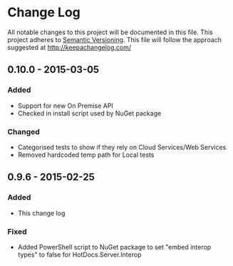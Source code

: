 # Change Log
All notable changes to this project will be documented in this file.
This project adheres to [Semantic Versioning](http://semver.org/).
This file will follow the approach suggested at http://keepachangelog.com/

## 0.10.0 - 2015-03-05
### Added
- Support for new On Premise API
- Checked in install script used by NuGet package

### Changed
- Categorised tests to show if they rely on Cloud Services/Web Services
- Removed hardcoded temp path for Local tests

## 0.9.6 - 2015-02-25
### Added
- This change log

### Fixed
- Added PowerShell script to NuGet package to set "embed interop types" to false for HotDocs.Server.Interop
